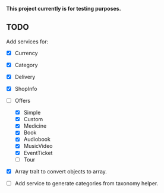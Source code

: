 **This project currently is for testing purposes.**

## TODO

Add services for:

- [x] Currency
- [x] Category
- [x] Delivery
- [x] ShopInfo
- [ ] Offers
    - [x] Simple
    - [x] Custom
    - [x] Medicine
    - [x] Book
    - [x] Audiobook
    - [x] MusicVideo
    - [x] EventTicket
    - [ ] Tour
- [x] Array trait to convert objects to array.

- [ ] Add service to generate categories from taxonomy helper.

